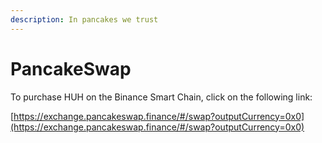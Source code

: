```yaml
---
description: In pancakes we trust
---
```


# PancakeSwap

To purchase HUH on the Binance Smart Chain, click on the following link:

[https://exchange.pancakeswap.finance/#/swap?outputCurrency=0x0](https://exchange.pancakeswap.finance/#/swap?outputCurrency=0x0)​
